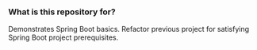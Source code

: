 ### What is this repository for? ###

Demonstrates Spring Boot basics. Refactor previous project for satisfying Spring Boot project prerequisites.